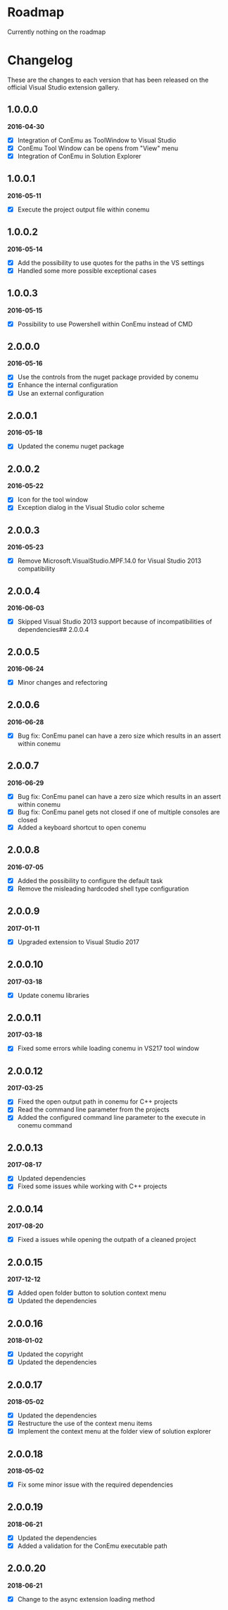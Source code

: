 # Roadmap

Currently nothing on the roadmap

# Changelog

These are the changes to each version that has been released
on the official Visual Studio extension gallery.

## 1.0.0.0

**2016-04-30**

- [x] Integration of ConEmu as ToolWindow to Visual Studio
- [x] ConEmu Tool Window can be opens from "View" menu
- [x] Integration of ConEmu in Solution Explorer

## 1.0.0.1

**2016-05-11**

- [x] Execute the project output file within conemu

## 1.0.0.2

**2016-05-14**

- [x] Add the possibility to use quotes for the paths in the VS settings
- [x] Handled some more possible exceptional cases

## 1.0.0.3

**2016-05-15**

- [x] Possibility to use Powershell within ConEmu instead of CMD

## 2.0.0.0

**2016-05-16**

- [x] Use the controls from the nuget package provided by conemu
- [x] Enhance the internal configuration
- [x] Use an external configuration

## 2.0.0.1

**2016-05-18**

- [x] Updated the conemu nuget package

## 2.0.0.2

**2016-05-22**

- [x] Icon for the tool window
- [x] Exception dialog in the Visual Studio color scheme

## 2.0.0.3

**2016-05-23**

- [x] Remove Microsoft.VisualStudio.MPF.14.0 for Visual Studio 2013 compatibility

## 2.0.0.4

**2016-06-03**

- [x] Skipped Visual Studio 2013 support because of incompatibilities of dependencies## 2.0.0.4

## 2.0.0.5

**2016-06-24**

- [x] Minor changes and refectoring

## 2.0.0.6

**2016-06-28**

- [x] Bug fix: ConEmu panel can have a zero size which results in an assert within conemu

## 2.0.0.7

**2016-06-29**

- [x] Bug fix: ConEmu panel can have a zero size which results in an assert within conemu
- [x] Bug fix: ConEmu panel gets not closed if one of multiple consoles are closed
- [x] Added a keyboard shortcut to open conemu

## 2.0.0.8

**2016-07-05**

- [x] Added the possibility to configure the default task
- [x] Remove the misleading hardcoded shell type configuration 

## 2.0.0.9

**2017-01-11**

- [x] Upgraded extension to Visual Studio 2017 

## 2.0.0.10

**2017-03-18**

- [x] Update conemu libraries

## 2.0.0.11

**2017-03-18**

- [x] Fixed some errors while loading conemu in VS217 tool window

## 2.0.0.12

**2017-03-25**

- [x] Fixed the open output path in conemu for C++ projects
- [x] Read the command line parameter from the projects
- [x] Added the configured command line parameter to the execute in conemu command

## 2.0.0.13

**2017-08-17**

- [x] Updated dependencies
- [x] Fixed some issues while working with C++ projects

## 2.0.0.14

**2017-08-20**

- [x] Fixed a issues while opening the outpath of a cleaned project

## 2.0.0.15

**2017-12-12**

- [x] Added open folder button to solution context menu
- [x] Updated the dependencies

## 2.0.0.16

**2018-01-02**

- [x] Updated the copyright
- [x] Updated the dependencies

## 2.0.0.17

**2018-05-02**

- [x] Updated the dependencies
- [x] Restructure the use of the context menu items
- [x] Implement the context menu at the folder view of solution explorer

## 2.0.0.18

**2018-05-02**

- [x] Fix some minor issue with the required dependencies

## 2.0.0.19

**2018-06-21**

- [x] Updated the dependencies
- [x] Added a validation for the ConEmu executable path

## 2.0.0.20

**2018-06-21**

- [x] Change to the async extension loading method

